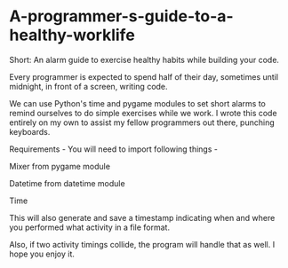 # A-programmer-s-guide-to-a-healthy-worklife
Short: An alarm guide to exercise healthy habits while building your code.

Every programmer is expected to spend half of their day, sometimes until midnight, in front of a screen, writing code.

We can use Python's time and pygame modules to set short alarms to remind ourselves to do simple exercises while we work. I wrote this code entirely on my own to assist my fellow programmers out there, punching keyboards.


Requirements -
You will need to import following things -

Mixer from pygame module

Datetime from datetime module

Time

This will also generate and save a timestamp indicating when and where you performed what activity in a file format.

Also, if two activity timings collide, the program will handle that as well. I hope you enjoy it.
